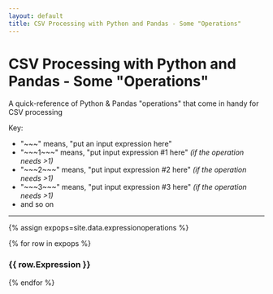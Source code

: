 ```yaml
---
layout: default
title: CSV Processing with Python and Pandas - Some "Operations"
---
```


# CSV Processing with Python and Pandas - Some "Operations"

A quick-reference of Python & Pandas "operations" that come in handy for CSV processing

Key:
* "\~\~\~" means, "put an input expression here"
* "\~\~\~1\~\~\~" means, "put input expression #1 here" _(if the operation needs >1)_
* "\~\~\~2\~\~\~" means, "put input expression #2 here" _(if the operation needs >1)_
* "\~\~\~3\~\~\~" means, "put input expression #3 here" _(if the operation needs >1)_
* and so on


---

{% assign expops=site.data.expressionoperations %}

{% for row in expops %}
### {{ row.Expression }}
{% endfor %}
